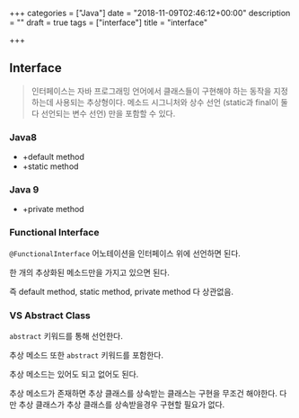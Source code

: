 +++
categories = ["Java"]
date = "2018-11-09T02:46:12+00:00"
description = ""
draft = true
tags = ["interface"]
title = "interface"

+++
## Interface

> 인터페이스는 자바 프로그래밍 언어에서 클래스들이 구현해야 하는 동작을 지정하는데 사용되는 추상형이다. 메소드 시그니처와 상수 선언 (static과 final이 둘 다 선언되는 변수 선언) 만을 포함할 수 있다.

### Java8

* +default method
* +static method

### Java 9

* +private method

### Functional Interface

`@FunctionalInterface` 어노테이션을 인터페이스 위에 선언하면 된다.

한 개의 추상화된 메소드만을 가지고 있으면 된다.

즉 default method, static method, private method 다 상관없음.

### VS Abstract Class

`abstract` 키워드를 통해 선언한다.

추상 메소드 또한 `abstract` 키워드를 포함한다.

추상 메소드는 있어도 되고 없어도 된다.

추상 메소드가 존재하면 추상 클래스를 상속받는 클래스는 구현을 무조건 해야한다. 다만 추상 클래스가 추상 클래스를 상속받을경우 구현할 필요가 없다.